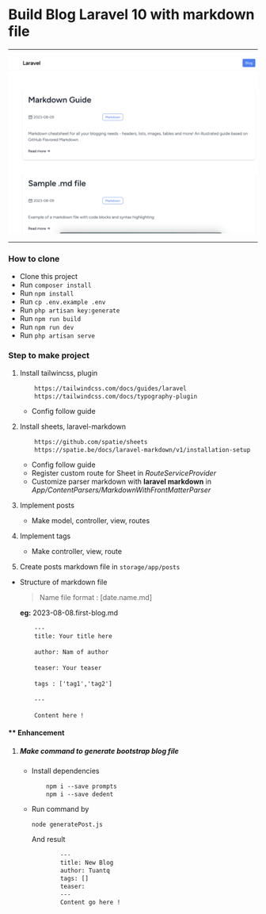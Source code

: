 # Build Blog Laravel 10 with markdown file
<hr>

![screenshot](./screenshot.png)

<hr>

### How to clone
- Clone this project
- Run  ``composer install``
- Run  ``npm install``
- Run  ``cp .env.example .env``
- Run  ``php artisan key:generate ``
- Run  ``npm run build``
- Run  ``npm run dev``
- Run  ``php artisan serve ``

### Step to make project
1. Install tailwincss, plugin
    ```
        https://tailwindcss.com/docs/guides/laravel
        https://tailwindcss.com/docs/typography-plugin
    ```
    * Config follow guide


2. Install sheets, laravel-markdown
    ```
        https://github.com/spatie/sheets
        https://spatie.be/docs/laravel-markdown/v1/installation-setup
    ```
    * Config follow guide
    * Register custom route for Sheet in *RouteServiceProvider*
    * Customize parser markdown with **laravel markdown** in *App/ContentParsers/MarkdownWithFrontMatterParser*

3. Implement posts
    * Make model, controller, view, routes
4. Implement tags
    * Make controller, view, route
5. Create posts markdown file in ``storage/app/posts``

* Structure of markdown file
    > Name file format : [date.name.md]

    **eg:** 2023-08-08.first-blog.md
    ```[md]
        ---
        title: Your title here

        author: Nam of author

        teaser: Your teaser

        tags : ['tag1','tag2']

        ---

        Content here !
    ```

#### ** Enhancement
1. ##### Make command to generate bootstrap blog file
    - Install dependencies
        ```
            npm i --save prompts
            npm i --save dedent
        ```
    - Run command by
        ```[js]
        node generatePost.js
        ```
        And result

        ```[md]
                ---
                title: New Blog
                author: Tuantq
                tags: []
                teaser:
                ---
                Content go here !
        ```


